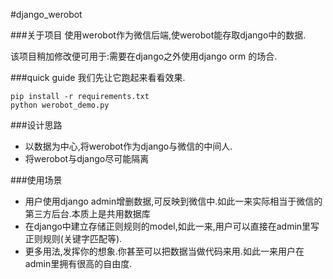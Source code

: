 #django_werobot

###关于项目
使用werobot作为微信后端,使werobot能存取django中的数据.

该项目稍加修改便可用于:需要在django之外使用django orm 的场合.

###quick guide
我们先让它跑起来看看效果.

```
pip install -r requirements.txt
python werobot_demo.py
```

###设计思路
*  以数据为中心,将werobot作为django与微信的中间人.
*  将werobot与django尽可能隔离

###使用场景
*  用户使用django admin增删数据,可反映到微信中.如此一来实际相当于微信的第三方后台.本质上是共用数据库
*  在django中建立存储正则规则的model,如此一来,用户可以直接在admin里写正则规则(关键字匹配等).
*  更多用法,发挥你的想象.你甚至可以把数据当做代码来用.如此一来用户在admin里拥有很高的自由度.
